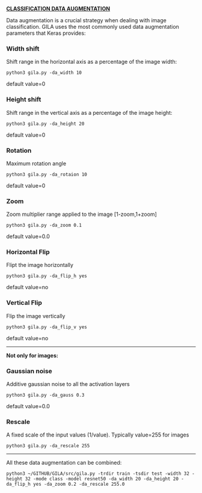 <span style="text-decoration:underline;">**CLASSIFICATION DATA AUGMENTATION**<span>


Data augmentation is a crucial strategy when dealing with image classification. GILA uses the most commonly used data augmentation parameters that Keras provides:

### Width shift

Shift range in the horizontal axis as a percentage of the image width:

~~~shell
python3 gila.py -da_width 10
~~~

default value=0

### Height shift

Shift range in the vertical axis as a percentage of the image height:

~~~shell
python3 gila.py -da_height 20
~~~

default value=0

### Rotation

Maximum rotation angle

~~~shell
python3 gila.py -da_rotaion 10
~~~

default value=0

### Zoom

Zoom multiplier range applied to the image [1-zoom,1+zoom]

~~~shell
python3 gila.py -da_zoom 0.1
~~~

default value=0.0

### Horizontal Flip

Flipt the image horizontally

~~~shell
python3 gila.py -da_flip_h yes
~~~

default value=no

### Vertical Flip

Flip the image vertically

~~~shell
python3 gila.py -da_flip_v yes
~~~

default value=no

***

**Not only for images:**

### Gaussian noise

Additive gaussian noise to all the activation layers

~~~shell
python3 gila.py -da_gauss 0.3
~~~

default value=0.0

### Rescale

A fixed scale of the input values (1/value). Typically value=255 for images

~~~shell
python3 gila.py -da_rescale 255
~~~

***

All these data augmentation can be combined:

~~~shell
python3 ~/GITHUB/GILA/src/gila.py -trdir train -tsdir test -width 32 -height 32 -mode class -model resnet50 -da_width 20 -da_height 20 -da_flip_h yes -da_zoom 0.2 -da_rescale 255.0
~~~
